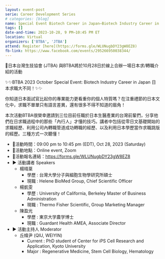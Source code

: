 ```yaml
---
layout: event-post
serie: Career Development Series
# categories: [blog]
name: Special Event Biotech Career in Japan—Biotech Industry Career in Japan 日本求職大不同！
tags: []
date-and-time: 2023-10-28, 9 PM–10:45 PM ET
location: Virtual
organizers: ['BTBA', 'JTBA']
attend: Register [here](https://forms.gle/WLUNugbDY23gW8EZ8)
fb-link: https://www.facebook.com/events/295266950038344/
---
```


🍜日本台灣生技協會 (JTBA) 與BTBA將於10月28日於線上合辦一場日本求/轉職介紹的活動

✨✨BTBA 2023 October Special Event: Biotech Industry Career in Japan  日本求職大不同！✨✨

你知道日本面試官比起你的專業能力更看重你的個人特質嗎？在注重禮節的日本文化中，求職不單單只有語言差異，還有很多不得不知道的眉角！

本次活動BTBA很榮幸邀請到三位目前任職於日本生醫產業的台灣前輩們，分享他們在日求職過程中的那些「內行人」才懂的技巧。講者中包括從零日文基礎開始的求職經歷、利用公司內轉職管道成功轉職的經歷、以及利用日本學歷當作求職跳版的經歷。三種方式一次聽懂！

- 🌸活動時間：09:00 pm to 10:45 pm (EDT), Oct 28, 2023 (Saturday)
- 🗼活動地點：Online event, Zoom
- 🎏活動報名連結：<https://forms.gle/WLUNugbDY23gW8EZ8>
- ▶️ 活動講者 Speakers
    - 楊晴棻
        - 學歷 : 台灣大學分子與細胞生物學研究所碩士
        - 現職 : Helene BioMed Group, Chief Scientific Officer
    - 楊凱雯
        - 學歷 : University of California, Berkeley Master of Business Administration
        - 現職 : Thermo Fisher Scientific, Group Marketing Manager
    - 陳盈光
        - 學歷 : 東京大学農学博士
        - 現職 : Guardant Health AMEA, Associate Director
- ▶️ 活動主持人 Moderator
    - 丘幃尹 (QIU, WEIYIN)
        - Current : PhD student of Center for iPS Cell Research and Application, Kyoto University
        - Major : Regenerative Medicine, Stem Cell Biology, Hematology
